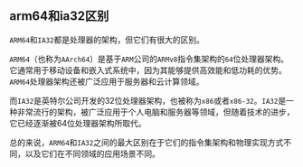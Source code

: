 ## arm64和ia32区别

`ARM64`和`IA32`都是处理器的架构，但它们有很大的区别。

`ARM64`（也称为`AArch64`）是基于`ARM`公司的`ARMv8`指令集架构的`64`位处理器架构。它通常用于移动设备和嵌入式系统中，因为其能够提供高效能和低功耗的优势。`ARM64`处理器架构还被广泛应用于服务器和云计算领域。

而`IA32`是英特尔公司开发的32位处理器架构，也被称为`x86`或者`x86-32`。`IA32`是一种非常流行的架构，被广泛应用于个人电脑和服务器等领域，但随着技术的进步，它已经逐渐被64位处理器架构所取代。

总的来说，`ARM64`和`IA32`之间的最大区别在于它们的指令集架构和物理实现方式不同，以及它们在不同领域的应用场景不同。
